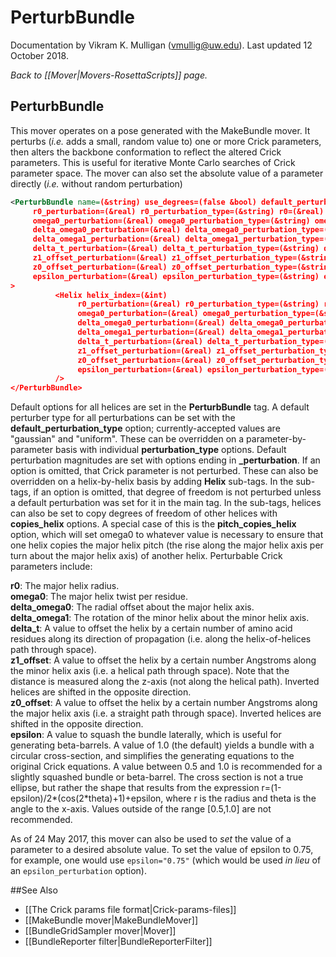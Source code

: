 # PerturbBundle
Documentation by Vikram K. Mulligan (vmullig@uw.edu).  Last updated 12 October 2018.

*Back to [[Mover|Movers-RosettaScripts]] page.*
## PerturbBundle

This mover operates on a pose generated with the MakeBundle mover.  It perturbs (<i>i.e.</i> adds a small, random value to) one or more Crick parameters, then alters the backbone conformation to reflect the altered Crick parameters.  This is useful for iterative Monte Carlo searches of Crick parameter space.  The mover can also set the absolute value of a parameter directly (_i.e._ without random perturbation)

```xml
<PerturbBundle name=(&string) use_degrees=(false &bool) default_perturbation_type=(&string)
     r0_perturbation=(&real) r0_perturbation_type=(&string) r0=(&real)
     omega0_perturbation=(&real) omega0_perturbation_type=(&string) omega0=(&real)
     delta_omega0_perturbation=(&real) delta_omega0_perturbation_type=(&string) delta_omega0=(&real)
     delta_omega1_perturbation=(&real) delta_omega1_perturbation_type=(&string) delta_omega1=(&real)
     delta_t_perturbation=(&real) delta_t_perturbation_type=(&string) delta_t=(&real)
     z1_offset_perturbation=(&real) z1_offset_perturbation_type=(&string) z1_offset=(&real)
     z0_offset_perturbation=(&real) z0_offset_perturbation_type=(&string) z0_offset=(&real)
     epsilon_perturbation=(&real) epsilon_perturbation_type=(&string) epsilon=(&real)
>
          <Helix helix_index=(&int)
               r0_perturbation=(&real) r0_perturbation_type=(&string) r0_copies_helix=(&int) r0=(&real)
               omega0_perturbation=(&real) omega0_perturbation_type=(&string) omega0_copies_helix=(&int) pitch_from_helix=(&int) omega0=(&real)
               delta_omega0_perturbation=(&real) delta_omega0_perturbation_type=(&string) delta_omega0_copies_helix=(&int) delta_omega0=(&real)
               delta_omega1_perturbation=(&real) delta_omega1_perturbation_type=(&string) delta_omega1_copies_helix=(&int) delta_omega1=(&real)
               delta_t_perturbation=(&real) delta_t_perturbation_type=(&string) delta_t_copies_helix=(&int)
               z1_offset_perturbation=(&real) z1_offset_perturbation_type=(&string) z1_offset_copies_helix=(&int) z1_offset=(&real)
               z0_offset_perturbation=(&real) z0_offset_perturbation_type=(&string) z0_offset_copies_helix=(&int) z0_offset=(&real)
               epsilon_perturbation=(&real) epsilon_perturbation_type=(&string) epsilon_copies_helix=(&int)  epsilon=(&real)
          />
</PerturbBundle>

```

Default options for all helices are set in the **PerturbBundle** tag.  A default perturber type for all perturbations can be set with the **default_perturbation_type** option; currently-accepted values are "gaussian" and "uniform".  These can be overridden on a parameter-by-parameter basis with individual **perturbation_type** options.  Default perturbation magnitudes are set with options ending in **\_perturbation**.  If an option is omitted, that Crick parameter is not perturbed.  These can also be overridden on a helix-by-helix basis by adding **Helix** sub-tags.  In the sub-tags, if an option is omitted, that degree of freedom is not perturbed unless a default perturbation was set for it in the main tag.  In the sub-tags, helices can also be set to copy degrees of freedom of other helices with **copies_helix** options.  A special case of this is the **pitch_copies_helix** option, which will set omega0 to whatever value is necessary to ensure that one helix copies the major helix pitch (the rise along the major helix axis per turn about the major helix axis) of another helix.  Perturbable Crick parameters include:

<b>r0</b>: The major helix radius.<br/>
<b>omega0</b>: The major helix twist per residue.<br/>
<b>delta_omega0</b>: The radial offset about the major helix axis.<br/>
<b>delta_omega1</b>: The rotation of the minor helix about the minor helix axis.<br/>
<b>delta_t</b>: A value to offset the helix by a certain number of amino acid residues along its direction of propagation (i.e. along the helix-of-helices path through space).<br/>
<b>z1_offset</b>: A value to offset the helix by a certain number Angstroms along the minor helix axis (i.e. a helical path through space).  Note that the distance is measured along the z-axis (not along the helical path).  Inverted helices are shifted in the opposite direction.<br/>
<b>z0_offset</b>: A value to offset the helix by a certain number Angstroms along the major helix axis (i.e. a straight path through space).  Inverted helices are shifted in the opposite direction.<br/>
<b>epsilon</b>: A value to squash the bundle laterally, which is useful for generating beta-barrels. A value of 1.0 (the default) yields a bundle with a circular cross-section, and simplifies the generating equations to the original Crick equations. A value between 0.5 and 1.0 is recommended for a slightly squashed bundle or beta-barrel. The cross section is not a true ellipse, but rather the shape that results from the expression r=(1-epsilon)/2\*(cos(2\*theta)+1)+epsilon, where r is the radius and theta is the angle to the x-axis. Values outside of the range [0.5,1.0] are not recommended.<br/>

As of 24 May 2017, this mover can also be used to _set_ the value of a parameter to a desired absolute value.  To set the value of epsilon to 0.75, for example, one would use `epsilon="0.75"` (which would be used _in lieu_ of an `epsilon_perturbation` option).

##See Also

* [[The Crick params file format|Crick-params-files]]
* [[MakeBundle mover|MakeBundleMover]]
* [[BundleGridSampler mover|Mover]]
* [[BundleReporter filter|BundleReporterFilter]]